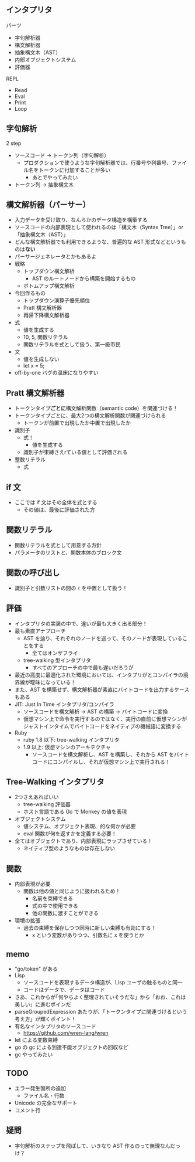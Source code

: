 ## インタプリタ

パーツ

- 字句解析器
- 構文解析器
- 抽象構文木（AST）
- 内部オブジェクトシステム
- 評価器

REPL

- Read
- Eval
- Print
- Loop

## 字句解析

2 step 

- ソースコード → トークン列（字句解析）
  - プロダクションで使うような字句解析器では、行番号や列番号、ファイル名をトークンに付加することが多い
    - あとでやってみたい
- トークン列 → 抽象構文木


## 構文解析器（パーサー）

- 入力データを受け取り、なんらかのデータ構造を構築する
- ソースコードの内部表現として使われるのは「構文木（Syntax Tree）」or「抽象構文木（AST）」
- どんな構文解析器でも利用できるような、普遍的な AST 形式などというものは**ない**
- パーサージェネレータとかもあるよ
- 戦略
  - トップダウン構文解析
    - AST のルートノードから構築を開始するもの
  - ボトムアップ構文解析
- 今回作るもの
  - トップダウン演算子優先順位
  - Pratt 構文解析器
  - 再帰下降構文解析器
- 式
  - 値を生成する
  - 10, 5, 関数リテラル
  - 関数リテラルを式として扱う、第一級市民
- 文
  - 値を生成しない
  - let x = 5;
- off-by-one バグの温床になりやすい

## Pratt 構文解析器

- トークンタイプ**ごとに**構文解析関数（semantic code）を関連づける！
- トークンタイプごとに、最大2つの構文解析関数が関連づけられる
  - トークンが前置で出現したか中置で出現したか
- 識別子
  - 式！
    - 値を生成する
  - 識別子が束縛さえrている値として評価される
- 整数リテラル
  - 式

## if 文

- ここでは if 文はその全体を式とする
  - その値は、最後に評価された方

## 関数リテラル

- 関数リテラルを式として用意する方針
- パラメータのリストと、関数本体のブロック文

## 関数の呼び出し

- 識別子と引数リストの間の `(` を中置として扱う！

## 評価

- インタプリタの実装の中で、違いが最も大きく出る部分！
- 最も素直アナプローチ
  - AST を辿り、それぞれのノードを巡って、そのノードが表現していることをする
    - 全てはオンザフライ
  - tree-walking 型インタプリタ
    - すべてのアプローチの中で最も遅いだろうが
- 最近の高度に最適化された環境においては、インタプリがとコンパイラの境界線が曖昧になっている！
- また、AST を構築せず、構文解析器が素直にバイトコードを出力するケースもある
- JIT: Just In Time インタプリタ/コンパイラ
  - ソースコードを構文解析 → AST の構築 → バイトコードに変換
  - 仮想マシン上で命令を実行するのではなく、実行の直前に仮想マシンがジャストインタイムでバイトコードをネイティブの機械語に変換する
- Ruby
  - ruby 1.8 以下: tree-walking インタプリタ
  - 1.9 以上: 仮想マシンのアーキテクチャ
    - ソースコードを構文解析し、AST を構築し、それから AST をバイトコードにコンパイルし、それが仮想マシン上で実行される！

## Tree-Walking インタプリタ

- 2つさえあればいい
  - tree-walking 評価器
  - ホスト言語である Go で Monkey の値を表現
- オブジェクトシステム
  - 値システム、オブジェクト表現、的な何かが必要
  - eval 関数が何を返すかを定義する必要！
- 全てはオブジェクトであり、内部表現にラップさせている！
  - ネイティブ型のようなものは存在しない

## 関数

- 内部表現が必要
  - 関数は他の値と同じように扱われるため！
    - 名前を束縛できる
    - 式の中で使用できる
    - 他の関数に渡すことができる
- 環境の拡張
  - 過去の束縛を保存しつつ同時に新しい束縛も有効にする！
    - x という変数がありつつ、引数名に x を使うとか


## memo

- "go/token" がある
- Lisp
  - ソースコードを表現するデータ構造が、Lisp ユーザの触るものと同一
  - コードはデータで、データはコード
- さあ、これからが｢何やらよく整理されていそうだな」から「おお、これは美しい」に進むポインだ
- parseGroupedExpression あたりが、「トークンタイプに関連づけるという考え方」が輝くポイント！
- 有名なインタプリタのソースコード
  - https://github.com/wren-lang/wren
- let による変数束縛
- go の gc による到達不能オブジェクトの回収など
- gc やってみたい

## TODO

- エラー発生箇所の追加
  - ファイル名・行数
- Unicode の完全なサポート
- コメント行

## 疑問

- 字句解析のステップを飛ばして、いきなり AST 作るのって無理なんだっけ？
